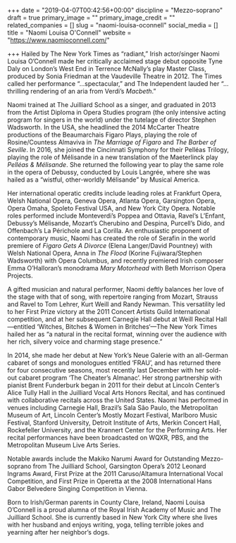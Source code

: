 +++
date = "2019-04-07T00:42:56+00:00"
discipline = "Mezzo-soprano"
draft = true
primary_image = ""
primary_image_credit = ""
related_companies = []
slug = "naomi-louisa-oconnell"
social_media = []
title = "Naomi Louisa O'Connell"
website = "https://www.naomioconnell.com/"

+++
Hailed by The New York Times as “radiant,” Irish actor/singer Naomi Louisa O’Connell made her critically acclaimed stage debut opposite Tyne Daly on London’s West End in Terrence McNally’s play Master Class, produced by Sonia Friedman at the Vaudeville Theatre in 2012.  The Times called her performance “…spectacular,” and The Independent lauded her “…thrilling rendering of an aria from Verdi’s _Macbeth_.”

Naomi trained at The Juilliard School as a singer, and graduated in 2013 from the Artist Diploma in Opera Studies program (the only intensive acting program for singers in the world) under the tutelage of director Stephen Wadsworth. In the USA, she headlined the 2014 McCarter Theatre productions of the Beaumarchais Figaro Plays, playing the role of Rosine/Countess Almaviva in _The Marriage of Figaro_ and _The Barber of Seville_.  In 2016, she joined the Cincinnati Symphony for their Pelléas Trilogy, playing the role of Mélisande in a new translation of the Maeterlinck play _Pelléas & Mélisande_. She returned the following year to play the same role in the opera of Debussy, conducted by Louis Langrée, where she was hailed as a “wistful, other-worldly Mélisande” by Musical America.

Her international operatic credits include leading roles at Frankfurt Opera, Welsh National Opera, Geneva Opera, Atlanta Opera, Garsington Opera, Opera Omaha, Spoleto Festival USA, and New York City Opera.  Notable roles performed include Monteverdi’s Poppea and Ottavia, Ravel’s L’Enfant, Debussy’s Mélisande, Mozart’s Cherubino and Despina, Purcell’s Dido, and Offenbach’s La Périchole and La Corilla.  An enthusiastic proponent of contemporary music, Naomi has created the role of Serafin in the world premiere of _Figaro Gets A Divorce_ (Elena Langer/David Pountney) with Welsh National Opera, Anna in _The Flood_ (Korine Fujiwara/Stephen Wadsworth) with Opera Columbus, and recently premiered Irish composer Emma O’Halloran’s monodrama _Mary Motorhead_ with Beth Morrison Opera Projects.

A gifted musician and natural performer, Naomi deftly balances her love of the stage with that of song, with repertoire ranging from Mozart, Strauss and Ravel to Tom Lehrer, Kurt Weill and Randy Newman. This versatility led to her First Prize victory at the 2011 Concert Artists Guild International competition, and at her subsequent Carnegie Hall debut at Weill Recital Hall—entitled ‘Witches, Bitches & Women in Britches‘—The New York Times hailed her as “a natural in the recital format, winning over the audience with her rich, silvery voice and charming stage presence.”

In 2014, she made her debut at New York’s Neue Galerie with an all-German cabaret of songs and monologues entitled ‘FRAU’, and has returned there for four consecutive seasons, most recently last December with her sold-out cabaret program ‘The Cheater’s Almanac’.  Her strong partnership with pianist Brent Funderburk began in 2011 for their debut at Lincoln Center’s Alice Tully Hall in the Juilliard Vocal Arts Honors Recital, and has continued with collaborative recitals across the United States. Naomi has performed in venues including Carnegie Hall, Brazil’s Sala São Paulo, the Metropolitan Museum of Art, Lincoln Center’s Mostly Mozart Festival, Marlboro Music Festival, Stanford University, Detroit Institute of Arts, Merkin Concert Hall, Rockefeller University, and the Krannert Center for the Performing Arts. Her recital performances have been broadcasted on WQXR, PBS, and the Metropolitan Museum Live Arts Series.

Notable awards include the Makiko Narumi Award for Outstanding Mezzo-soprano from The Juilliard School, Garsington Opera’s 2012 Leonard Ingrams Award, First Prize at the 2011 Caruso/Altamura International Vocal Competition, and First Prize in Operetta at the 2008 International Hans Gabor Belvedere Singing Competition in Vienna.

Born to Irish/German parents in County Clare, Ireland, Naomi Louisa O’Connell is a proud alumna of the Royal Irish Academy of Music and The Juilliard School. She is currently based in New York City where she lives with her husband and enjoys writing, yoga, telling terrible jokes and yearning after her neighbor’s dogs.